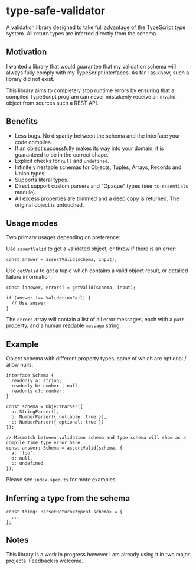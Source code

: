 # type-safe-validator

A validation library designed to take full advantage of the TypeScript type system. All return types are inferred directly from the schema.

## Motivation

I wanted a library that would guarantee that my validation schema will always fully comply with my TypeScript interfaces. As far I as know, such a library did not exist.

This library aims to completely stop runtime errors by ensuring that a compiled TypeScript program can never mistakenly receive an invalid object from sources such a REST API.

## Benefits

- Less bugs. No disparity between the schema and the interface your code compiles.
- If an object successfully makes its way into your domain, it is guaranteed to be in the correct shape.
- Explicit checks for `null` and `undefined`.
- Infinitely nestable schemas for Objects, Tuples, Arrays, Records and Union types.
- Supports literal types.
- Direct support custom parsers and "Opaque" types (see `ts-essentials` module).
- All excess properties are trimmed and a deep copy is returned. The original object is untouched.

## Usage modes

Two primary usages depending on preference:

Use `assertValid` to get a validated object, or throw if there is an error:

    const answer = assertValid(schema, input);

Use `getValid` to get a tuple which contains a valid object result, or detailed failure information:

    const [answer, errors] = getValid(schema, input);

    if (answer !== ValidationFail) {
      // Use answer
    }

The `errors` array will contain a list of all error messages, each with a `path` property, and a human readable `message` string.

## Example

Object schema with different property types, some of which are optional / allow nulls:

    interface Schema {
      readonly a: string;
      readonly b: number | null;
      readonly c?: number;
    }

    const schema = ObjectParser({
      a: StringParser(),
      b: NumberParser({ nullable: true }),
      c: NumberParser({ optional: true })
    });

    // Mismatch between validation schema and type schema will show as a compile time type error here...
    const answer: Schema = assertValid(schema, {
      a: 'foo',
      b: null,
      c: undefined
    });

Please see `index.spec.ts` for more examples.

## Inferring a type from the schema

    const thing: ParserReturn<typeof schema> = {
      ...
    };

## Notes

This library is a work in progress however I am already using it in two major projects. Feedback is welcome.
